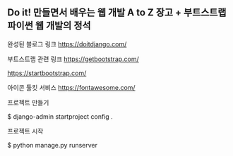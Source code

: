 ## Do it! 만들면서 배우는 웹 개발 A to Z 장고 + 부트스트랩 파이썬 웹 개발의 정석


완성된 블로그 링크
https://doitdjango.com/


부트스트랩 관련 링크
https://getbootstrap.com/

https://startbootstrap.com/


아이콘 툴킷 서비스
https://fontawesome.com/


프로젝트 만들기

$ django-admin startproject config .


프로젝트 시작

$ python manage.py runserver
